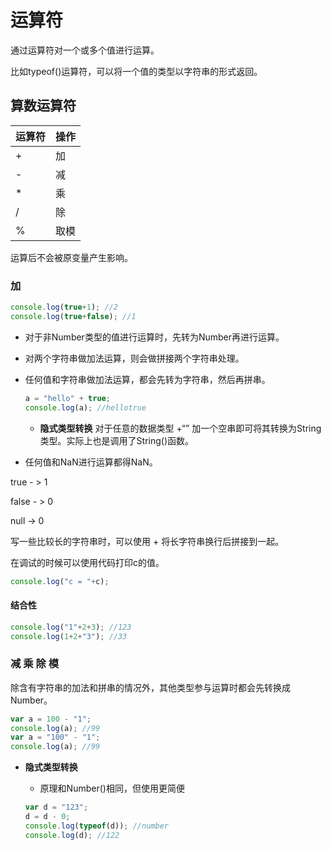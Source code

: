 # 运算符

通过运算符对一个或多个值进行运算。

比如typeof()运算符，可以将一个值的类型以字符串的形式返回。

## 算数运算符

| 运算符 | 操作 |
| ------ | ---- |
| +      | 加   |
| -      | 减   |
| *      | 乘   |
| /      | 除   |
| %      | 取模 |

运算后不会被原变量产生影响。

### 加

```js
console.log(true+1); //2
console.log(true+false); //1
```

* 对于非Number类型的值进行运算时，先转为Number再进行运算。

* 对两个字符串做加法运算，则会做拼接两个字符串处理。

* 任何值和字符串做加法运算，都会先转为字符串，然后再拼串。

  ```js
  a = "hello" + true;
  console.log(a); //hellotrue	
  ```

  * **隐式类型转换** 对于任意的数据类型 +“” 加一个空串即可将其转换为String类型。实际上也是调用了String()函数。

* 任何值和NaN进行运算都得NaN。

true - > 1

false - > 0

null -> 0

写一些比较长的字符串时，可以使用 + 将长字符串换行后拼接到一起。

在调试的时候可以使用代码打印c的值。

```js
console.log("c = "+c);
```

#### 结合性

```js
console.log("1"+2+3); //123
console.log(1+2+"3"); //33
```

### 减 乘 除 模

除含有字符串的加法和拼串的情况外，其他类型参与运算时都会先转换成Number。

```js
var a = 100 - "1";
console.log(a); //99
var a = "100" - "1";
console.log(a); //99
```



* **隐式类型转换**

  * 原理和Number()相同，但使用更简便

  ```js
  var d = "123";
  d = d - 0;
  console.log(typeof(d)); //number
  console.log(d); //122
  ```

  